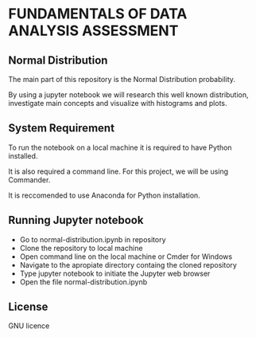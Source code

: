 # FUNDAMENTALS OF DATA ANALYSIS ASSESSMENT

## Normal Distribution

The main part of this repository is the Normal Distribution probability.

By using a jupyter notebook we will research this well known distribution, investigate main concepts and visualize with histograms and plots.


## System Requirement

To run the notebook on a local machine it is required to have Python installed.

It is also required a command line. For this project, we will be using Commander.

It is reccomended to use Anaconda for Python installation.

## Running Jupyter notebook

- Go to normal-distribution.ipynb in repository 
- Clone the repository to local machine 
- Open command line on the local machine or Cmder for Windows
- Navigate to the apropiate directory containg the cloned repository
- Type jupyter notebook to initiate the Jupyter web browser
- Open the file normal-distribution.ipynb

## License

GNU licence